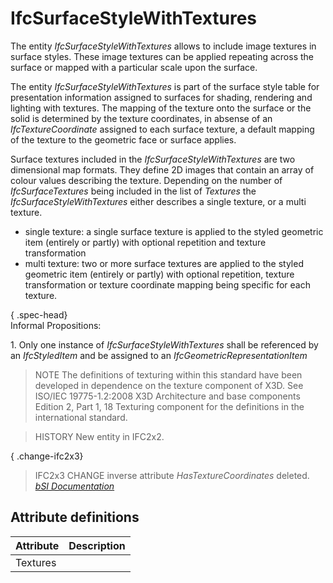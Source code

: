 IfcSurfaceStyleWithTextures
===========================
The entity _IfcSurfaceStyleWithTextures_ allows to include image textures in
surface styles. These image textures can be applied repeating across the
surface or mapped with a particular scale upon the surface.  
  
The entity _IfcSurfaceStyleWithTextures_ is part of the surface style table
for presentation information assigned to surfaces for shading, rendering and
lighting with textures. The mapping of the texture onto the surface or the
solid is determined by the texture coordinates, in absense of an
_IfcTextureCoordinate_ assigned to each surface texture, a default mapping of
the texture to the geometric face or surface applies.  
  
Surface textures included in the _IfcSurfaceStyleWithTextures_ are two
dimensional map formats. They define 2D images that contain an array of colour
values describing the texture. Depending on the number of _IfcSurfaceTextures_
being included in the list of _Textures_ the _IfcSurfaceStyleWithTextures_
either describes a single texture, or a multi texture.  
  
* single texture: a single surface texture is applied to the styled geometric item (entirely or partly) with optional repetition and texture transformation  
* multi texture: two or more surface textures are applied to the styled geometric item (entirely or partly) with optional repetition, texture transformation or texture coordinate mapping being specific for each texture.  
  
{ .spec-head}  
Informal Propositions:  
  
1\. Only one instance of _IfcSurfaceStyleWithTextures_ shall be referenced by
an _IfcStyledItem_ and be assigned to an _IfcGeometricRepresentationItem_  
  
> NOTE  The definitions of texturing within this standard have been developed
> in dependence on the texture component of X3D. See ISO/IEC 19775-1.2:2008
> X3D Architecture and base components Edition 2, Part 1, 18 Texturing
> component for the definitions in the international standard.  
  
> HISTORY  New entity in IFC2x2.  
  
{ .change-ifc2x3}  
> IFC2x3 CHANGE  inverse attribute _HasTextureCoordinates_ deleted.  
[ _bSI
Documentation_](https://standards.buildingsmart.org/IFC/DEV/IFC4_2/FINAL/HTML/schema/ifcpresentationappearanceresource/lexical/ifcsurfacestylewithtextures.htm)


Attribute definitions
---------------------
| Attribute   | Description   |
|-------------|---------------|
| Textures    |               |

